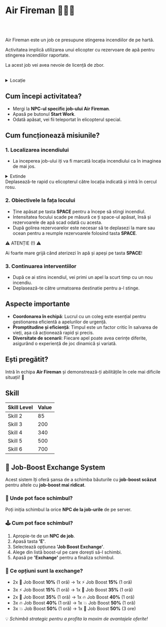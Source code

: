 

# Air Fireman 👨🏻‍🚒
<br><br>

<div class="danger-container">
<p>Air Fireman este un job ce presupune stingerea incendiilor de pe hartă. </p>
<p>Activitatea implică utilizarea unui elicopter cu rezervoare de apă pentru stingerea incendiilor raportate.</p>
<p>La acest job vei avea nevoie de licență de zbor.</p>
  
</div>
<br>
<details class="details custom-block">
    <summary>Locație</summary>
    <p><img src="https://i.imgur.com/9odIGna.png" alt="Locatie EAR"></p>
</details>


## **Cum începi activitatea?**

- Mergi la **NPC-ul specific job-ului Air Fireman**.
- Apasă pe butonul **Start Work**.
- Odată apăsat, vei fii teleportat în elicopterul special.

## **Cum funcționează misiunile?**

### **1. Localizarea incendiului**
- La inceperea job-ului iți va fi marcată locația incendiului ca în imaginea de mai jos.
<details class="details custom-block">
    <summary>Extinde</summary>
    <p><img src="https://i.imgur.com/SHIynf6.png" alt="Incendiu"></p>
</details>
Deplasează-te rapid cu elicopterul către locația indicată și intră în cercul rosu.

### **2. Obiectivele la fața locului**
- Ține apăsat pe tasta **SPACE** pentru a începe să stingi incendiul.
- Intensitatea focului scade pe măsură ce ți space-ul apăsat, însă și rezervoarele de apă scad odată cu acesta.
- După golirea rezervoarelor este necesar să te deplasezi la mare sau ocean pentru a reumple rezervoarele folosind tasta **SPACE**.
  
<div class="danger-container">
<p class="title">⚠️ ATENȚIE (!) ⚠️</p>
<p CLASS="description"> Ai foarte mare grijă când aterizezi în apă și apeși pe tasta <strong>SPACE</strong>!</p>
</div>

### **3. Continuarea interventiilor**
- După ce ai stins incendiul, vei primi un apel la scurt timp cu un nou incendiu.
- Deplasează-te către urmatoarea destinatie pentru a-l stinge.


## **Aspecte importante**

- **Coordonarea în echipă**: Lucrul cu un coleg este esențial pentru gestionarea eficientă a apelurilor de urgență.
- **Promptitudine și eficiență**: Timpul este un factor critic în salvarea de vieți, așa că acționează rapid și precis.
- **Diversitate de scenarii**: Fiecare apel poate avea cerințe diferite, asigurând o experiență de joc dinamică și variată.


## **Ești pregătit?**

Intră în echipa **Air Fireman** și demonstrează-ți abilitățile în cele mai dificile situații! 🚒

## Skill

| Skill Level | Value |
|-------------|-------|
| Skill 2     | 85    |
| Skill 3     | 200   |
| Skill 4     | 340   |
| Skill 5     | 500   |
| Skill 6     | 700   |


<h2>🔁 Job-Boost Exchange System</h2>

<p>Acest sistem îți oferă șansa de a schimba băuturile cu <strong>job-boost scăzut</strong> pentru altele cu <strong>job-boost mai ridicat</strong>.</p>

<h3>📍 Unde pot face schimbul?</h3>
<p>Poți iniția schimbul la orice <strong>NPC de la job-urile</strong> de pe server.</p>

<h3>🕹️ Cum pot face schimbul?</h3>
<ol>
  <li>Apropie-te de un <strong>NPC de job</strong>.</li>
  <li>Apasă tasta <strong>'E'</strong>.</li>
  <li>Selectează opțiunea <strong>'Job Boost Exchange'</strong>.</li>
  <li>Alege din listă boost-ul pe care dorești să-l schimbi.</li>
  <li>Apasă pe <strong>'Exchange'</strong> pentru a finaliza schimbul.</li>
</ol>

<h3>🔄 Ce opțiuni sunt la exchange?</h3>
<ul>
  <li>2x 🧃 Job Boost <strong>10%</strong> (1 oră) → 1x ⚡ Job Boost <strong>15%</strong> (1 oră)</li>
  <li>3x ⚡ Job Boost <strong>15%</strong> (1 oră) → 1x 🚀 Job Boost <strong>35%</strong> (1 oră)</li>
  <li>2x 🚀 Job Boost <strong>35%</strong> (1 oră) → 1x 🔥 Job Boost <strong>40%</strong> (1 oră)</li>
  <li>3x 🔥 Job Boost <strong>40%</strong> (1 oră) → 1x 💥 Job Boost <strong>50%</strong> (1 oră)</li>
  <li>3x 💥 Job Boost <strong>50%</strong> (1 oră) → 1x 💎 Job Boost <strong>50%</strong> (3 ore)</li>
</ul>

<p>💡 <em>Schimbă strategic pentru a profita la maxim de avantajele oferite!</em></p>
